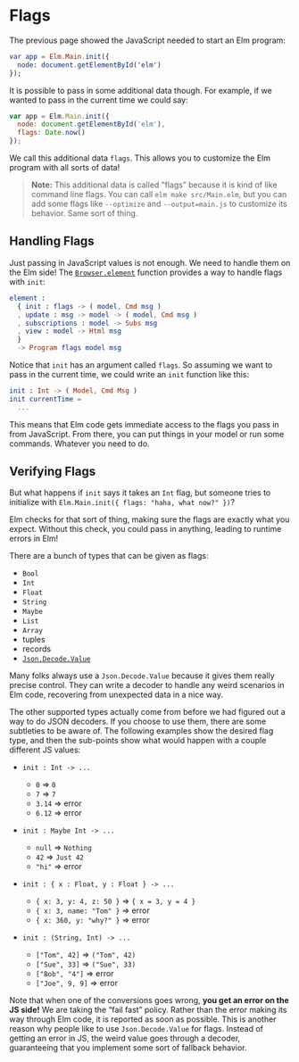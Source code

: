 # Flags

The previous page showed the JavaScript needed to start an Elm program:

```elm
var app = Elm.Main.init({
  node: document.getElementById('elm')
});
```

It is possible to pass in some additional data though. For example, if we wanted to pass in the current time we could say:

```javascript
var app = Elm.Main.init({
  node: document.getElementById('elm'),
  flags: Date.now()
});
```

We call this additional data `flags`. This allows you to customize the Elm program with all sorts of data!

> **Note:** This additional data is called “flags” because it is kind of like command line flags. You can call `elm make src/Main.elm`, but you can add some flags like `--optimize` and `--output=main.js` to customize its behavior. Same sort of thing.


## Handling Flags

Just passing in JavaScript values is not enough. We need to handle them on the Elm side! The [`Browser.element`][element] function provides a way to handle flags with `init`:

```elm
element :
  { init : flags -> ( model, Cmd msg )
  , update : msg -> model -> ( model, Cmd msg )
  , subscriptions : model -> Subs msg
  , view : model -> Html msg
  }
  -> Program flags model msg
```

[element]: https://package.elm-lang.org/packages/elm/browser/latest/Browser#element

Notice that `init` has an argument called `flags`. So assuming we want to pass in the current time, we could write an `init` function like this:

```elm
init : Int -> ( Model, Cmd Msg )
init currentTime =
  ...
```

This means that Elm code gets immediate access to the flags you pass in from JavaScript. From there, you can put things in your model or run some commands. Whatever you need to do.


## Verifying Flags

But what happens if `init` says it takes an `Int` flag, but someone tries to initialize with `Elm.Main.init({ flags: "haha, what now?" })`?

Elm checks for that sort of thing, making sure the flags are exactly what you expect. Without this check, you could pass in anything, leading to runtime errors in Elm!

There are a bunch of types that can be given as flags:

- `Bool`
- `Int`
- `Float`
- `String`
- `Maybe`
- `List`
- `Array`
- tuples
- records
- [`Json.Decode.Value`](https://package.elm-lang.org/packages/elm/json/latest/Json-Decode#Value)

Many folks always use a `Json.Decode.Value` because it gives them really precise control. They can write a decoder to handle any weird scenarios in Elm code, recovering from unexpected data in a nice way.

The other supported types actually come from before we had figured out a way to do JSON decoders. If you choose to use them, there are some subtleties to be aware of. The following examples show the desired flag type, and then the sub-points show what would happen with a couple different JS values:

- `init : Int -> ...`
  - `0` => `0`
  - `7` => `7`
  - `3.14` => error
  - `6.12` => error

- `init : Maybe Int -> ...`
  - `null` => `Nothing`
  - `42` => `Just 42`
  - `"hi"` => error

- `init : { x : Float, y : Float } -> ...`
  - `{ x: 3, y: 4, z: 50 }` => `{ x = 3, y = 4 }`
  - `{ x: 3, name: "Tom" }` => error
  - `{ x: 360, y: "why?" }` => error

- `init : (String, Int) -> ...`
  - `["Tom", 42]` => `("Tom", 42)`
  - `["Sue", 33]` => `("Sue", 33)`
  - `["Bob", "4"]` => error
  - `["Joe", 9, 9]` => error

Note that when one of the conversions goes wrong, **you get an error on the JS side!** We are taking the “fail fast” policy. Rather than the error making its way through Elm code, it is reported as soon as possible. This is another reason why people like to use `Json.Decode.Value` for flags. Instead of getting an error in JS, the weird value goes through a decoder, guaranteeing that you implement some sort of fallback behavior.

